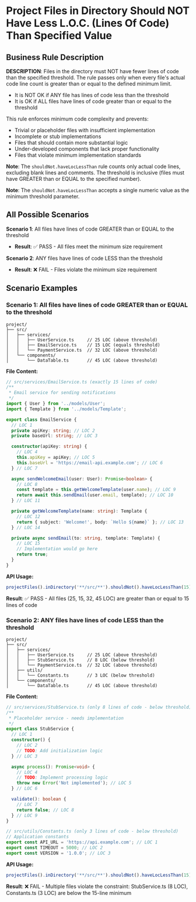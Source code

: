 # Project Files in Directory Should NOT Have Less L.O.C. (Lines Of Code) Than Specified Value

## Business Rule Description

**DESCRIPTION**: Files in the directory must NOT have fewer lines of code than the specified threshold. The rule passes only when every file's actual code line count is greater than or equal to the defined minimum limit.

- It is NOT OK if ANY file has lines of code less than the threshold
- It is OK if ALL files have lines of code greater than or equal to the threshold

This rule enforces minimum code complexity and prevents:

- Trivial or placeholder files with insufficient implementation
- Incomplete or stub implementations
- Files that should contain more substantial logic
- Under-developed components that lack proper functionality
- Files that violate minimum implementation standards

**Note**: The `shouldNot.haveLocLessThan` rule counts only actual code lines, excluding blank lines and comments. The threshold is inclusive (files must have GREATER than or EQUAL to the specified number).

**Note**: The `shouldNot.haveLocLessThan` accepts a single numeric value as the minimum threshold parameter.

## All Possible Scenarios

**Scenario 1**: All files have lines of code GREATER than or EQUAL to the threshold

- **Result**: ✅ PASS - All files meet the minimum size requirement

**Scenario 2**: ANY files have lines of code LESS than the threshold

- **Result**: ❌ FAIL - Files violate the minimum size requirement

## Scenario Examples

### Scenario 1: All files have lines of code GREATER than or EQUAL to the threshold

```
project/
├── src/
│   ├── services/
│   │   ├── UserService.ts     // 25 LOC (above threshold)
│   │   ├── EmailService.ts    // 15 LOC (equals threshold)
│   │   └── PaymentService.ts  // 32 LOC (above threshold)
│   └── components/
│       └── DataTable.ts       // 45 LOC (above threshold)
```

**File Content:**

```typescript
// src/services/EmailService.ts (exactly 15 lines of code)
/**
 * Email service for sending notifications
 */
import { User } from '../models/User';
import { Template } from '../models/Template';

export class EmailService {
  // LOC 1
  private apiKey: string; // LOC 2
  private baseUrl: string; // LOC 3

  constructor(apiKey: string) {
    // LOC 4
    this.apiKey = apiKey; // LOC 5
    this.baseUrl = 'https://email-api.example.com'; // LOC 6
  } // LOC 7

  async sendWelcomeEmail(user: User): Promise<boolean> {
    // LOC 8
    const template = this.getWelcomeTemplate(user.name); // LOC 9
    return await this.sendEmail(user.email, template); // LOC 10
  } // LOC 11

  private getWelcomeTemplate(name: string): Template {
    // LOC 12
    return { subject: 'Welcome!', body: `Hello ${name}` }; // LOC 13
  } // LOC 14

  private async sendEmail(to: string, template: Template) {
    // LOC 15
    // Implementation would go here
    return true;
  }
}
```

**API Usage:**

```typescript
projectFiles().inDirectory('**/src/**').shouldNot().haveLocLessThan(15).check();
```

**Result**: ✅ PASS - All files (25, 15, 32, 45 LOC) are greater than or equal to 15 lines of code

### Scenario 2: ANY files have lines of code LESS than the threshold

```
project/
├── src/
│   ├── services/
│   │   ├── UserService.ts     // 25 LOC (above threshold)
│   │   ├── StubService.ts     // 8 LOC (below threshold)
│   │   └── PaymentService.ts  // 32 LOC (above threshold)
│   ├── utils/
│   │   └── Constants.ts       // 3 LOC (below threshold)
│   └── components/
│       └── DataTable.ts       // 45 LOC (above threshold)
```

**File Content:**

```typescript
// src/services/StubService.ts (only 8 lines of code - below threshold)
/**
 * Placeholder service - needs implementation
 */
export class StubService {
  // LOC 1
  constructor() {
    // LOC 2
    // TODO: Add initialization logic
  } // LOC 3

  async process(): Promise<void> {
    // LOC 4
    // TODO: Implement processing logic
    throw new Error('Not implemented'); // LOC 5
  } // LOC 6

  validate(): boolean {
    // LOC 7
    return false; // LOC 8
  } // LOC 9
}

// src/utils/Constants.ts (only 3 lines of code - below threshold)
// Application constants
export const API_URL = 'https://api.example.com'; // LOC 1
export const TIMEOUT = 5000; // LOC 2
export const VERSION = '1.0.0'; // LOC 3
```

**API Usage:**

```typescript
projectFiles().inDirectory('**/src/**').shouldNot().haveLocLessThan(15).check();
```

**Result**: ❌ FAIL - Multiple files violate the constraint: StubService.ts (8 LOC), Constants.ts (3 LOC) are below the 15-line minimum
